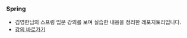 ### Spring
- 김영한님의 스프링 입문 강의를 보며 실습한 내용을 정리한 레포지토리입니다.
- [강의 바로가기](https://www.inflearn.com/course/%EC%8A%A4%ED%94%84%EB%A7%81-%EC%9E%85%EB%AC%B8-%EC%8A%A4%ED%94%84%EB%A7%81%EB%B6%80%ED%8A%B8)
